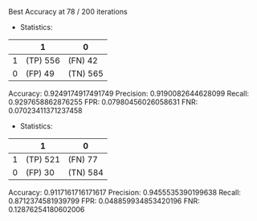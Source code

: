 Best Accuracy at 78 / 200 iterations
* Statistics: 

|          |    1     |    0     |
|----------|----------|----------|
|    1     | (TP) 556 | (FN) 42  |
|    0     | (FP) 49  | (TN) 565 |
Accuracy: 0.9249174917491749
Precision: 0.9190082644628099
Recall: 0.9297658862876255
FPR: 0.07980456026058631
FNR: 0.07023411371237458
* Statistics: 

|          |    1     |    0     |
|----------|----------|----------|
|    1     | (TP) 521 | (FN) 77  |
|    0     | (FP) 30  | (TN) 584 |
Accuracy: 0.9117161716171617
Precision: 0.9455535390199638
Recall: 0.8712374581939799
FPR: 0.048859934853420196
FNR: 0.12876254180602006